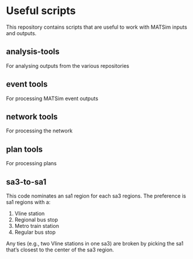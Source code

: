 # Useful scripts

This repository contains scripts that are useful to work with MATSim inputs and outputs.

## analysis-tools

For analysing outputs from the various repositories

## event tools

For processing MATSim event outputs

## network tools

For processing the network

## plan tools

For processing plans

## sa3-to-sa1

This code nominates an sa1 region for each sa3 regions. The preference is sa1 regions with a:

1. Vline station
2. Regional bus stop
3. Metro train station
4. Regular bus stop

Any ties (e.g., two Vline stations in one sa3) are broken by picking the sa1 that’s closest to the center of the sa3 region.
